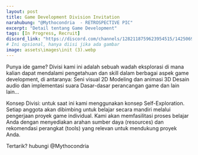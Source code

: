 ```yaml
---
layout: post
title: Game Development Division Invitation
narahubung: "@Mythocondria  - RETROSPECTIVE PIC"
excerpt: "Detail tentang Game Development"
tags: [In Progress, Recruit]
discord_link: "https://discord.com/channels/1282118759623954515/1425069005080625152"
# Ini opsional, hanya diisi jika ada gambar
image: assets\images\init (3).webp
---
```

Punya ide game? Divisi kami ini adalah sebuah wadah eksplorasi di mana kalian dapat mendalami pengetahuan dan skill dalam berbagai aspek game development, di antaranya:
Seni visual 2D
Modeling dan animasi 3D
Desain audio dan implementasi suara
Dasar-dasar perancangan game
dan lain lain...

Konsep Divisi:
untuk saat ini kami menggunakan konsep Self-Exploration. Setiap anggota akan dibimbing untuk belajar secara mandiri melalui pengerjaan proyek game individual. Kami akan memfasilitasi proses belajar Anda dengan menyediakan arahan sumber daya (resources) dan rekomendasi perangkat (tools) yang relevan untuk mendukung proyek Anda. 

Tertarik? hubungi @Mythocondria